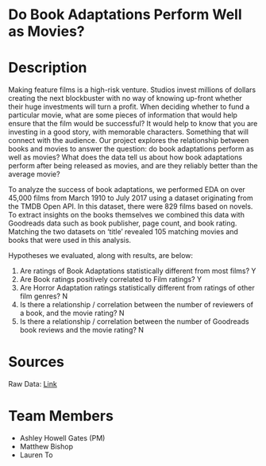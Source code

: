 # Do Book Adaptations Perform Well as Movies?

# Description 
Making feature films is a high-risk venture. Studios invest millions of dollars creating the next blockbuster with no way of knowing up-front whether their huge investments will turn a profit. When deciding whether to fund a particular movie, what are some pieces of information that would help ensure that the film would be successful? It would help to know that you are investing in a good story, with memorable characters. Something that will connect with the audience. Our project explores the relationship between books and movies to answer the question: do book adaptations perform as well as movies? What does the data tell us about how book adaptations perform after being released as movies, and are they reliably better than the average movie?

To analyze the success of book adaptations, we performed EDA on over 45,000 films from March 1910 to July 2017 using a dataset originating from the TMDB Open API. In this dataset, there were 829 films based on novels. To extract insights on the books themselves we combined this data with Goodreads data such as book publisher, page count, and book rating. Matching the two datasets on ‘title’ revealed 105 matching movies and books that were used in this analysis. 

Hypotheses we evaluated, along with results, are below: 
1. Are ratings of Book Adaptations statistically different from most films? Y
2. Are Book ratings positively correlated to Film ratings? Y
3. Are Horror Adaptation ratings statistically different from ratings of other film genres? N
4. Is there a relationship / correlation between the number of reviewers of a book, and the movie rating? N
5. Is there a relationship / correlation between the number of Goodreads book reviews and the movie rating? N


# Sources

Raw Data: [Link](https://drive.google.com/drive/u/0/folders/1bF9VaI-7scQclkEFgliX6AUroOKSVfCw)

# Team Members
- Ashley Howell Gates (PM)
- Matthew Bishop
- Lauren To
